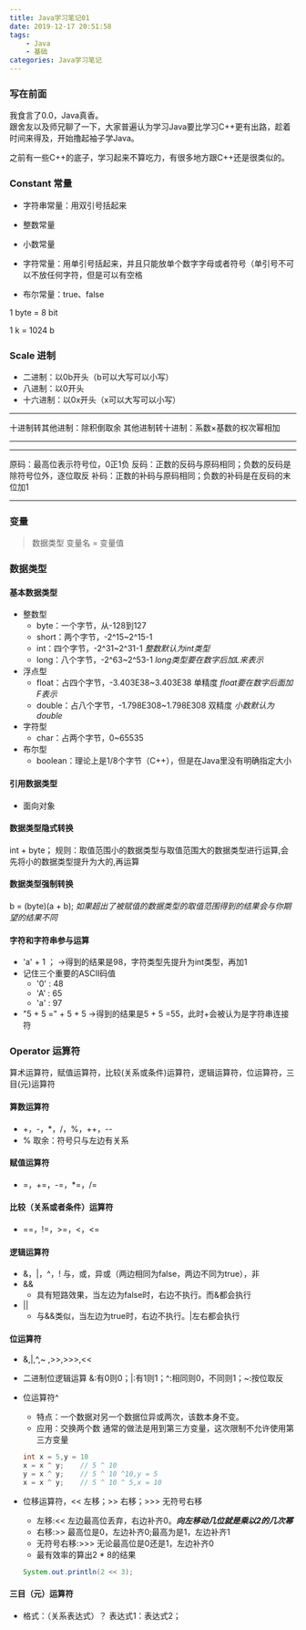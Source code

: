 ```yaml
---
title: Java学习笔记01
date: 2019-12-17 20:51:58
tags:
	- Java
	- 基础
categories: Java学习笔记
---
```


### 写在前面
我食言了0.0，Java真香。  
跟舍友以及师兄聊了一下，大家普遍认为学习Java要比学习C++更有出路，趁着时间来得及，开始撸起袖子学Java。  

之前有一些C++的底子，学习起来不算吃力，有很多地方跟C++还是很类似的。  

<!--more-->

### Constant 常量

* 字符串常量：用双引号括起来

* 整数常量

* 小数常量

* 字符常量：用单引号括起来，并且只能放单个数字字母或者符号（单引号不可以不放任何字符，但是可以有空格

* 布尔常量：true、false

1 byte = 8 bit

1 k = 1024 b

### Scale 进制 

* 二进制：以0b开头（b可以大写可以小写）
* 八进制：以0开头
* 十六进制：以0x开头（x可以大写可以小写）

---

十进制转其他进制：除积倒取余
其他进制转十进制：系数×基数的权次幂相加

---

---

原码：最高位表示符号位，0正1负
反码：正数的反码与原码相同；负数的反码是除符号位外，逐位取反
补码：正数的补码与原码相同；负数的补码是在反码的末位加1

---

### 变量

> 数据类型 变量名 = 变量值

### 数据类型

#### 基本数据类型

* 整数型
  * byte：一个字节，从-128到127
  * short：两个字节，-2^15~2^15-1
  * int：四个字节，-2^31~2^31-1		*整数默认为int类型*
  * long：八个字节，-2^63~2^53-1		*long类型要在数字后加L来表示*
* 浮点型
  * float：占四个字节，-3.403E38~3.403E38  单精度		*float要在数字后面加F表示*
  * double：占八个字节，-1.798E308~1.798E308 双精度		*小数默认为double*
* 字符型
  * char：占两个字节，0~65535		
* 布尔型
  * boolean：理论上是1/8个字节（C++），但是在Java里没有明确指定大小

#### 引用数据类型

* 面向对象  

#### 数据类型隐式转换

int + byte；
规则：取值范围小的数据类型与取值范围大的数据类型进行运算,会先将小的数据类型提升为大的,再运算 

#### 数据类型强制转换

b = (byte)(a + b);
*如果超出了被赋值的数据类型的取值范围得到的结果会与你期望的结果不同*

#### 字符和字符串参与运算

* 'a' + 1 ；	->得到的结果是98，字符类型先提升为int类型，再加1
* 记住三个重要的ASCII码值
  * '0' : 48
  * 'A' : 65
  * 'a' : 97
* "5 + 5 =" + 5 + 5		->得到的结果是5 + 5 =55，此时+会被认为是字符串连接符

### Operator 运算符

算术运算符，赋值运算符，比较(关系或条件)运算符，逻辑运算符，位运算符，三目(元)运算符 

#### 算数运算符

* +，-，*，/，%，++，--
* % 取余：符号只与左边有关系 

#### 赋值运算符

* =，+=，-=，*=，/=

#### 比较（关系或者条件）运算符

* ==，!=，>=，<，<= 

#### 逻辑运算符

* &，|，^，!	与，或，异或（两边相同为false，两边不同为true），非
* &&	
  * 具有短路效果，当左边为false时，右边不执行。而&都会执行
* || 
  * 与&&类似，当左边为true时，右边不执行。|左右都会执行

#### 位运算符

* &,|,^,~ ,>>,>>>,<<

* 二进制位逻辑运算	&:有0则0；|:有1则1；^:相同则0，不同则1；~:按位取反

* 位运算符^

  * 特点：一个数据对另一个数据位异或两次，该数本身不变。
  * 应用：交换两个数
    通常的做法是用到第三方变量，这次限制不允许使用第三方变量

  ```java
  int x = 5,y = 10
  x = x ^ y;	// 5 ^ 10
  y = x ^ y;	// 5 ^ 10 ^10,y = 5
  x = x ^ y;	// 5 ^ 10 ^ 5,x = 10
  ```

* 位移运算符，<< 左移；>> 右移；>>> 无符号右移

  * 左移:<< 左边最高位丢弃，右边补齐0。***向左移动几位就是乘以2的几次幂***
  * 右移:>> 最高位是0，左边补齐0;最高为是1，左边补齐1
  * 无符号右移:>>> 无论最高位是0还是1，左边补齐0
  * 最有效率的算出2 * 8的结果

  ``` java
  System.out.println(2 << 3);
  ```

#### 三目（元）运算符

* 格式：（关系表达式）？ 表达式1：表达式2；

